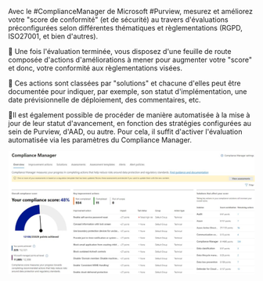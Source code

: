 Avec le #ComplianceManager de Microsoft #Purview, mesurez et améliorez votre "score de conformité" (et de sécurité) au travers d'évaluations préconfigurées selon différentes thématiques et règlementations (RGPD, ISO27001, et bien d'autres).

🎯 Une fois l'évaluation terminée, vous disposez d'une feuille de route composée d'actions d'améliorations à mener pour augmenter votre "score" et donc, votre conformité aux règlementations visées.

📝 Ces actions sont classées par "solutions" et chacune d'elles peut être documentée pour indiquer, par exemple, son statut d'implémentation, une date prévisionnelle de déploiement, des commentaires, etc.

💎Il est également possible de procéder de manière automatisée à la mise à jour de leur statut d'avancement, en fonction des stratégies configurées au sein de Purview, d'AAD, ou autre. Pour cela, il suffit d'activer l'évaluation automatisée via les paramètres du Compliance Manager.

![alt text](image-8.png)